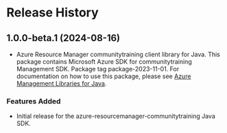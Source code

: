 # Release History

## 1.0.0-beta.1 (2024-08-16)

- Azure Resource Manager communitytraining client library for Java. This package contains Microsoft Azure SDK for communitytraining Management SDK.  Package tag package-2023-11-01. For documentation on how to use this package, please see [Azure Management Libraries for Java](https://aka.ms/azsdk/java/mgmt).
### Features Added

- Initial release for the azure-resourcemanager-communitytraining Java SDK.
